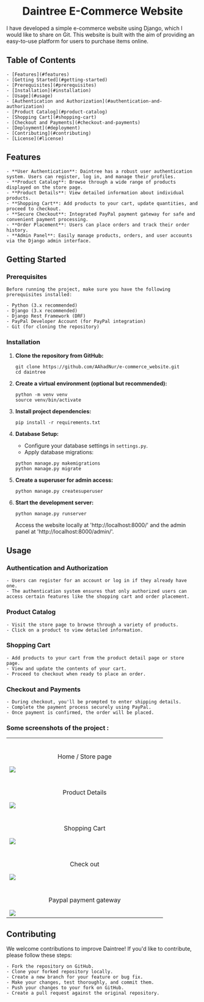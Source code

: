 <div align="center">

# Daintree E-Commerce Website

</div>

I have developed a simple e-commerce website using Django, which I would like to share on Git. This website is built with the aim of providing an easy-to-use platform for users to purchase items online.

## Table of Contents

    - [Features](#features)
    - [Getting Started](#getting-started)
    - [Prerequisites](#prerequisites)
    - [Installation](#installation)
    - [Usage](#usage)
    - [Authentication and Authorization](#authentication-and-authorization)
    - [Product Catalog](#product-catalog)
    - [Shopping Cart](#shopping-cart)
    - [Checkout and Payments](#checkout-and-payments)
    - [Deployment](#deployment)
    - [Contributing](#contributing)
    - [License](#license)

## Features

    - **User Authentication**: Daintree has a robust user authentication system. Users can register, log in, and manage their profiles.
    - **Product Catalog**: Browse through a wide range of products displayed on the store page.
    - **Product Details**: View detailed information about individual products.
    - **Shopping Cart**: Add products to your cart, update quantities, and proceed to checkout.
    - **Secure Checkout**: Integrated PayPal payment gateway for safe and convenient payment processing.
    - **Order Placement**: Users can place orders and track their order history.
    - **Admin Panel**: Easily manage products, orders, and user accounts via the Django admin interface.

## Getting Started

### Prerequisites

    Before running the project, make sure you have the following prerequisites installed:

    - Python (3.x recommended)
    - Django (3.x recommended)
    - Django Rest Framework (DRF)
    - PayPal Developer Account (for PayPal integration)
    - Git (for cloning the repository)

### Installation

1. **Clone the repository from GitHub:**

   ```
   git clone https://github.com/AAhadNur/e-commerce_website.git
   cd daintree
   ```

2. **Create a virtual environment (optional but recommended):**

   ```
   python -m venv venv
   source venv/bin/activate
   ```

3. **Install project dependencies:**

   ```
   pip install -r requirements.txt
   ```

4. **Database Setup:**

   - Configure your database settings in `settings.py`.
   - Apply database migrations:

   ```
   python manage.py makemigrations
   python manage.py migrate
   ```

5. **Create a superuser for admin access:**

   ```
   python manage.py createsuperuser
   ```

6. **Start the development server:**

   ```
   python manage.py runserver
   ```

   Access the website locally at 'http://localhost:8000/' and the admin panel at 'http://localhost:8000/admin/'.

## Usage

### Authentication and Authorization

    - Users can register for an account or log in if they already have one.
    - The authentication system ensures that only authorized users can access certain features like the shopping cart and order placement.

### Product Catalog

    - Visit the store page to browse through a variety of products.
    - Click on a product to view detailed information.

### Shopping Cart

    - Add products to your cart from the product detail page or store page.
    - View and update the contents of your cart.
    - Proceed to checkout when ready to place an order.

### Checkout and Payments

    - During checkout, you'll be prompted to enter shipping details.
    - Complete the payment process securely using PayPal.
    - Once payment is confirmed, the order will be placed.

### Some screenshots of the project :

<table width="100%"> 
    <tr>
        <td width="50%">      
            &nbsp; 
            <br>
            <p align="center">
            Home / Store page
            </p>
            <img src="https://github.com/AAhadNur/e-commerce_website/blob/main/static/images/D-store.png">
    </tr>
    <tr>
        <td width="50%">      
            &nbsp; 
            <br>
            <p align="center">
            Product Details
            </p>
            <img src="https://github.com/AAhadNur/e-commerce_website/blob/main/static/images/D-product.png">
    </tr>
    <tr>
        <td width="50%">      
            &nbsp; 
            <br>
            <p align="center">
            Shopping Cart
            </p>
            <img src="https://github.com/AAhadNur/e-commerce_website/blob/main/static/images/D-cart.png">
    </tr>
    <tr>
        <td width="50%">      
            &nbsp; 
            <br>
            <p align="center">
            Check out
            </p>
            <img src="https://github.com/AAhadNur/e-commerce_website/blob/main/static/images/D-checkout.png">
    </tr>
    <tr>
        <td width="50%">      
            &nbsp; 
            <br>
            <p align="center">
            Paypal payment gateway
            </p>
            <img src="https://github.com/AAhadNur/e-commerce_website/blob/main/static/images/D-paypal.png">
    </tr>
</table>

## Contributing

We welcome contributions to improve Daintree! If you'd like to contribute, please follow these steps:

    - Fork the repository on GitHub.
    - Clone your forked repository locally.
    - Create a new branch for your feature or bug fix.
    - Make your changes, test thoroughly, and commit them.
    - Push your changes to your fork on GitHub.
    - Create a pull request against the original repository.
